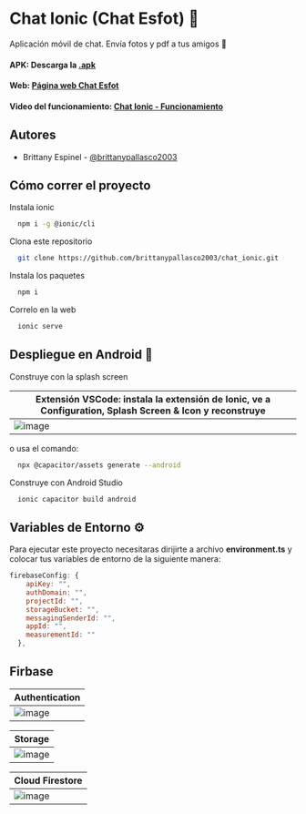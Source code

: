 # Chat Ionic (Chat Esfot) 📨

Aplicación móvil de chat.
Envía fotos y pdf a tus amigos 🥳

#### APK: Descarga la [.apk](src/assets/app-debug.apk)

#### Web: [Página web Chat Esfot](https://chat-f4e72.web.app/)

#### Video del funcionamiento: [Chat Ionic - Funcionamiento](https://youtu.be/VChBe8QhDBU) 

## Autores

- Brittany Espinel - [@brittanypallasco2003](https://github.com/brittanypallasco2003)

## Cómo correr el proyecto

Instala ionic

```bash
  npm i -g @ionic/cli
```

Clona este repositorio

```bash
  git clone https://github.com/brittanypallasco2003/chat_ionic.git
```

Instala los paquetes

```bash
  npm i
```

Correlo en la web

```bash
  ionic serve
```

## Despliegue en Android 📱

Construye con la splash screen

|Extensión VSCode: instala la extensión de Ionic, ve a Configuration, Splash Screen & Icon y reconstruye|
|-|
|![image](https://github.com/brittanypallasco2003/chat_ionic/assets/117743650/d21ea3fd-cfc7-49be-8d7b-7c862b435173)|

o usa el comando:

```bash
  npx @capacitor/assets generate --android
```

Construye con Android Studio

```bash
  ionic capacitor build android
```

## Variables de Entorno ⚙️

Para ejecutar este proyecto necesitaras dirijirte a archivo **environment.ts** y colocar tus variables de entorno de la siguiente manera:

```js
firebaseConfig: {
    apiKey: "",
    authDomain: "",
    projectId: "",
    storageBucket: "",
    messagingSenderId: "",
    appId: "",
    measurementId: ""
  },
```

## Firbase
|Authentication|
|-|
|![image](https://github.com/brittanypallasco2003/chat_ionic/assets/117743650/d4e6c991-e090-4bd3-8afe-c15db64f4931)|

|Storage|
|-|
|![image](https://github.com/brittanypallasco2003/chat_ionic/assets/117743650/3640d5b4-390c-437d-a0f7-83fb680e07b7)|

|Cloud Firestore|
|-|
|![image](https://github.com/brittanypallasco2003/chat_ionic/assets/117743650/ea6e48ed-46d4-4213-be29-a5f1f2e7875c)|


